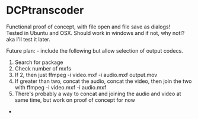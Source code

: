 # DCPtranscoder
Functional proof of concept, with file open and file save as dialogs! <br>
Tested in Ubuntu and OSX. Should work in windows and if not, why not!? aka I'll test it later. <br>

Future plan: - include the following but allow selection of output codecs.<br>

1. Search for package<br>
2. Check number of mxfs<br>
3. If 2, then just ffmpeg -i video.mxf -i audio.mxf output.mov <br>
4. If greater than two, concat the audio, concat the video, then join the two with ffmpeg -i video.mxf -i audio.mxf <br>
5. There's probably a way to concat and joining the audio and video at same time, but work on proof of concept for now <br>

-
